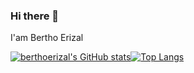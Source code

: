### Hi there 👋
I'am Bertho Erizal

[![berthoerizal's GitHub stats](https://github-readme-stats.vercel.app/api?username=berthoerizal&show_icons=true&theme=dracula)![Top Langs](https://github-readme-stats.vercel.app/api/top-langs/?username=berthoerizal&langs_count=8)](https://github.com/berthoerizal/github-readme-stats)



